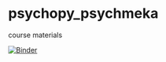 # psychopy_psychmeka
course materials

[![Binder](https://mybinder.org/badge_logo.svg)](https://mybinder.org/v2/gh/k-jens/psychopy_psychmeka/HEAD)
